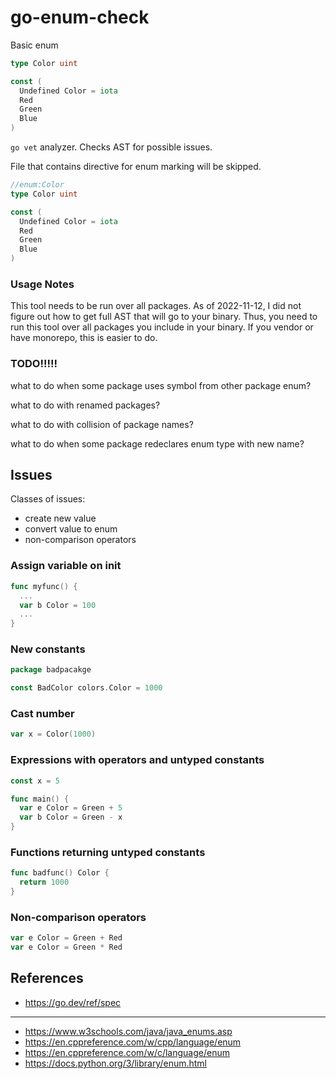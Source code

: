# go-enum-check

Basic enum
```go
type Color uint

const (
  Undefined Color = iota
  Red
  Green
  Blue
)
```

`go vet` analyzer. Checks AST for possible issues.

File that contains directive for enum marking will be skipped.
```go
//enum:Color
type Color uint

const (
  Undefined Color = iota
  Red
  Green
  Blue
)
```

### Usage Notes

This tool needs to be run over all packages.
As of 2022-11-12, I did not figure out how to get full AST that will go to your binary.
Thus, you need to run this tool over all packages you include in your binary.
If you vendor or have monorepo, this is easier to do.

### TODO!!!!!

what to do when some package uses symbol from other package enum?

what to do with renamed packages?

what to do with collision of package names?

what to do when some package redeclares enum type with new name?

## Issues

Classes of issues:
- create new value
- convert value to enum
- non-comparison operators

### Assign variable on init

```go
func myfunc() {
  ...
  var b Color = 100
  ...
}
```

### New constants

```go
package badpacakge

const BadColor colors.Color = 1000
```

### Cast number

```go
var x = Color(1000)
```

### Expressions with operators and untyped constants

```go
const x = 5

func main() {
  var e Color = Green + 5
  var b Color = Green - x
}
```

### Functions returning untyped constants

```go
func badfunc() Color {
  return 1000
}
```

### Non-comparison operators

```go
var e Color = Green + Red
var e Color = Green * Red
```

## References

* https://go.dev/ref/spec

----

* https://www.w3schools.com/java/java_enums.asp
* https://en.cppreference.com/w/cpp/language/enum
* https://en.cppreference.com/w/c/language/enum
* https://docs.python.org/3/library/enum.html

